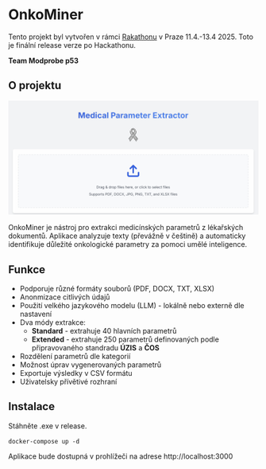 # OnkoMiner

Tento projekt byl vytvořen v rámci [Rakathonu](https://www.rakathon.cz) v Praze 11.4.-13.4 2025.
Toto je finální release verze po Hackathonu.

**Team Modprobe p53**

## O projektu

![OnkoMiner screenshot](doc/image.png)

OnkoMiner je nástroj pro extrakci medicínských parametrů z lékařských dokumentů. Aplikace analyzuje texty (převážně v češtině) a automaticky identifikuje důležité onkologické parametry za pomoci umělé inteligence.

## Funkce

- Podporuje různé formáty souborů (PDF, DOCX, TXT, XLSX)
- Anonmizace citlivých údajů
- Použití velkého jazykového modelu (LLM) - lokálně nebo externě dle nastavení
- Dva módy extrakce:
  - **Standard** - extrahuje 40 hlavních parametrů
  - **Extended** - extrahuje 250 parametrů definovaných podle připravovaného standradu **ÚZIS** a **ČOS**
- Rozdělení parametrů dle kategorií
- Možnost úprav vygenerovaných parametrů
- Exportuje výsledky v CSV formátu
- Uživatelsky přívětivé rozhraní

## Instalace

Stáhněte .exe v release. 

```
docker-compose up -d
```

Aplikace bude dostupná v prohlížeči na adrese http://localhost:3000

